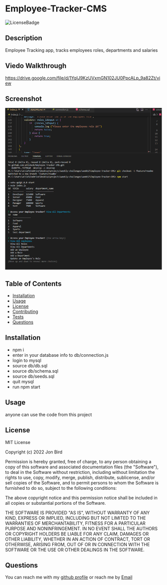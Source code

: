 
  # Employee-Tracker-CMS
  
  ![LicenseBadge](https://img.shields.io/github/license/attidack/Employee-Tracker-CMS)
  

  ## Description
  Employee Tracking app, tracks employees roles, departments and salaries

  ## Viedo Walkthrough
  https://drive.google.com/file/d/1YqIJ9KzUVxmGN102JU0PpcALp_9a82Zt/view

  ## Screenshot
  ![Screenshot](/assets/imgs/screenshot.png)

  ## Table of Contents
  - [Installation](#Installation)
  - [Usage](#Usage)
  - [License](#license)
  - [Contributing](#Contributing)
  - [Tests](#Tests)
  - [Questions](#Questions)

  ## Installation
  - npm i
  - enter in your database info to db/connection.js
  - login to mysql
  - source db/db.sql
  - source db/schema.sql
  - source db/seeds.sql
  - quit mysql
  - run npm start

  ## Usage
  anyone can use the code from this project
  
  ## License
MIT License

Copyright (c) 2022 Jon Bird

Permission is hereby granted, free of charge, to any person obtaining a copy
of this software and associated documentation files (the "Software"), to deal
in the Software without restriction, including without limitation the rights
to use, copy, modify, merge, publish, distribute, sublicense, and/or sell
copies of the Software, and to permit persons to whom the Software is
furnished to do so, subject to the following conditions:

The above copyright notice and this permission notice shall be included in all
copies or substantial portions of the Software.

THE SOFTWARE IS PROVIDED "AS IS", WITHOUT WARRANTY OF ANY KIND, EXPRESS OR
IMPLIED, INCLUDING BUT NOT LIMITED TO THE WARRANTIES OF MERCHANTABILITY,
FITNESS FOR A PARTICULAR PURPOSE AND NONINFRINGEMENT. IN NO EVENT SHALL THE
AUTHORS OR COPYRIGHT HOLDERS BE LIABLE FOR ANY CLAIM, DAMAGES OR OTHER
LIABILITY, WHETHER IN AN ACTION OF CONTRACT, TORT OR OTHERWISE, ARISING FROM,
OUT OF OR IN CONNECTION WITH THE SOFTWARE OR THE USE OR OTHER DEALINGS IN THE
SOFTWARE.

   

  ## Questions
  You can reach me with my [github profile](https://github.com/attidack)
   or reach me by [Email](mailto:attidack@gmail.com)



